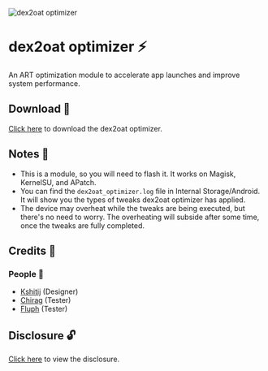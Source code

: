 ![dex2oat optimizer](https://github.com/iamlooper/dex2oat-optimizer/raw/main/dex2oat_optimizer.png)

# dex2oat optimizer ⚡

An ART optimization module to accelerate app launches and improve system performance.

## Download 📲

[Click here](https://www.pling.com/p/1819191/) to download the dex2oat optimizer.

## Notes 📝

- This is a module, so you will need to flash it. It works on Magisk, KernelSU, and APatch.
- You can find the `dex2oat_optimizer.log` file in Internal Storage/Android. It will show you the types of tweaks dex2oat optimizer has applied.
- The device may overheat while the tweaks are being executed, but there's no need to worry. The overheating will subside after some time, once the tweaks are fully completed.

## Credits 📜

### People 👥

- [Kshitij](https://t.me/Stock_Sucks) (Designer)
- [Chirag](https://t.me/selfmuser) (Tester)
- [Fluph](https://t.me/fluphish) (Tester)

## Disclosure 🔓

[Click here](https://telegra.ph/Disclosure-09-16) to view the disclosure.